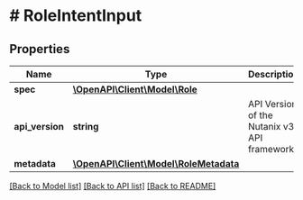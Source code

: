 # # RoleIntentInput

## Properties

Name | Type | Description | Notes
------------ | ------------- | ------------- | -------------
**spec** | [**\OpenAPI\Client\Model\Role**](Role.md) |  |
**api_version** | **string** | API Version of the Nutanix v3 API framework. | [optional] [default to '3.1.0']
**metadata** | [**\OpenAPI\Client\Model\RoleMetadata**](RoleMetadata.md) |  |

[[Back to Model list]](../../README.md#models) [[Back to API list]](../../README.md#endpoints) [[Back to README]](../../README.md)
